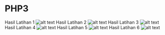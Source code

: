 # PHP3
Hasil Latihan 1
![alt text](https://github.com/Nesta2002/PHP3/blob/master/Screenshot%20(220).png)
Hasil Latihan 2
![alt text](https://github.com/Nesta2002/PHP3/blob/master/Screenshot%20(221).png)
Hasil Latihan 3
![alt text](https://github.com/Nesta2002/PHP3/blob/master/Screenshot%20(222).png)
Hasil Latihan 4
![alt text](https://github.com/Nesta2002/PHP3/blob/master/Screenshot%20(223).png)
Hasil Latihan 5
![alt text](https://github.com/Nesta2002/PHP3/blob/master/Screenshot%20(224).png)
Hasil Latihan 6
![alt text](https://github.com/Nesta2002/PHP3/blob/master/Screenshot%20(225).png)
